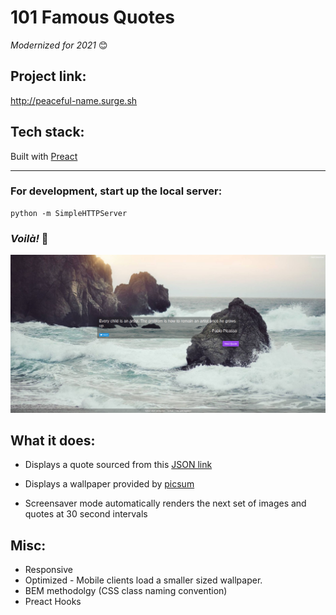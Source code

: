 # 101 Famous Quotes

*Modernized for 2021* 😊

## Project link:
http://peaceful-name.surge.sh

## Tech stack:
Built with [Preact](https://preactjs.com/)

---

### For development, start up the local server:
```
python -m SimpleHTTPServer
```
### *Voilà!* 🎉

![alt text](https://raw.githubusercontent.com/JamesScript7/random-quote-machine/master/images/screenshot.png)

## What it does:
* Displays a quote sourced from this [JSON link](https://gist.githubusercontent.com/JamesScript7/9071c8419edaca2c7ced77c18c4236f1/raw/ef1161709601eb71db6fa7da99c657a3f4bd2fda/Quotes.json)

* Displays a wallpaper provided by [picsum](https://picsum.photos)

* Screensaver mode automatically renders the next set of images and quotes at 30 second intervals

## Misc:
* Responsive
* Optimized - Mobile clients load a smaller sized wallpaper.
* BEM methodolgy (CSS class naming convention)
* Preact Hooks